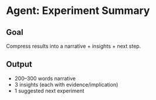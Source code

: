 # Agent: Experiment Summary

## Goal
Compress results into a narrative + insights + next step.

## Output
- 200–300 words narrative
- 3 insights (each with evidence/implication)
- 1 suggested next experiment
